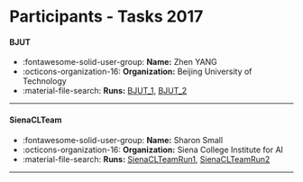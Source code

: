 # Participants - Tasks 2017 

#### BJUT 
 - :fontawesome-solid-user-group: **Name:** Zhen YANG 
 - :octicons-organization-16: **Organization:** Beijing University of Technology 
 - :material-file-search: **Runs:** [BJUT_1](./runs.md#bjut_1), [BJUT_2](./runs.md#bjut_2) 

---
#### SienaCLTeam 
 - :fontawesome-solid-user-group: **Name:** Sharon Small 
 - :octicons-organization-16: **Organization:** Siena College Institute for AI 
 - :material-file-search: **Runs:** [SienaCLTeamRun1](./runs.md#sienaclteamrun1), [SienaCLTeamRun2](./runs.md#sienaclteamrun2) 

---
